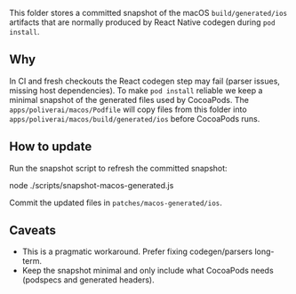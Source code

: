 This folder stores a committed snapshot of the macOS `build/generated/ios` artifacts
that are normally produced by React Native codegen during `pod install`.

Why
---
In CI and fresh checkouts the React codegen step may fail (parser issues,
missing host dependencies). To make `pod install` reliable we keep a minimal
snapshot of the generated files used by CocoaPods. The `apps/poliverai/macos/Podfile`
will copy files from this folder into `apps/poliverai/macos/build/generated/ios`
before CocoaPods runs.

How to update
-------------
Run the snapshot script to refresh the committed snapshot:

  node ./scripts/snapshot-macos-generated.js

Commit the updated files in `patches/macos-generated/ios`.

Caveats
-------
- This is a pragmatic workaround. Prefer fixing codegen/parsers long-term.
- Keep the snapshot minimal and only include what CocoaPods needs (podspecs
  and generated headers).
